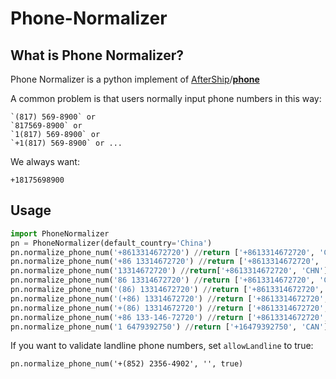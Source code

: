 # Phone-Normalizer
## What is Phone Normalizer?

Phone Normalizer is a python implement of [AfterShip](https://github.com/AfterShip)/**[phone](https://github.com/AfterShip/phone)**

A common problem is that users normally input phone numbers in this way:

```
`(817) 569-8900` or
`817569-8900` or
`1(817) 569-8900` or
`+1(817) 569-8900` or ...
```

We always want:

```
+18175698900
```

## Usage

```python
import PhoneNormalizer
pn = PhoneNormalizer(default_country='China')
pn.normalize_phone_num('+8613314672720') //return ['+8613314672720', 'CHN']
pn.normalize_phone_num('+86 13314672720') //return ['+8613314672720', 'CHN']
pn.normalize_phone_num('13314672720') //return['+8613314672720', 'CHN']
pn.normalize_phone_num('86 13314672720') //return ['+8613314672720', 'CHN']
pn.normalize_phone_num('(86) 13314672720') //return ['+8613314672720', 'CHN']
pn.normalize_phone_num('(+86) 13314672720') //return ['+8613314672720', 'CHN']
pn.normalize_phone_num('+(86) 13314672720') //return ['+8613314672720', 'CHN']
pn.normalize_phone_num('+86 133-146-72720') //return ['+8613314672720', 'CHN']
pn.normalize_phone_num('1 6479392750') //return ['+16479392750', 'CAN']
```

If you want to validate landline phone numbers, set `allowLandline` to true:

```
pn.normalize_phone_num('+(852) 2356-4902', '', true)
```


